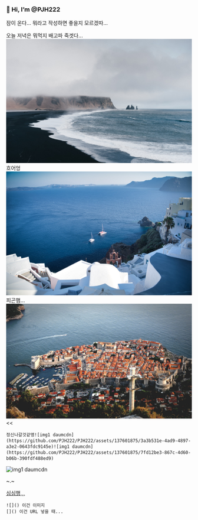 ### 👋 Hi, I’m @PJH222

잠이 온다...
뭐라고 작성하면 좋을지 모르겠따...

오늘 저녁은 뭐먹지 배고파 죽겟다...
![11](./0.jpeg)
흐어엉
![12](./1.jpeg)
피곤햄...
![13](./2.jpeg)  <<
```
정신나갈것같앵![img1 daumcdn](https://github.com/PJH222/PJH222/assets/137601875/3a3b531e-4ad9-4897-a3e2-0643fdc9145e)![img1 daumcdn](https://github.com/PJH222/PJH222/assets/137601875/7fd12be3-867c-4d60-b06b-390fdf488ed9)
```

![img1 daumcdn](https://github.com/PJH222/PJH222/assets/137601875/280f8224-98ba-46c3-ac89-218f58b742bb)


~.~

[심심행,,,](https://blog.naver.com/riminiop)
```
![]() 이건 이미지
[]() 이건 URL 넣을 때...
```

<!-- ---
👀 I’m interested in ...
🌱 I’m currently learning ...
💞️ I’m looking to collaborate on ...
📫 How to reach me ...

<!---
PJH222/PJH222 is a ✨ special ✨ repository because its `README.md` (this file) appears on your GitHub profile.
You can click the Preview link to take a look at your changes.
---> 
